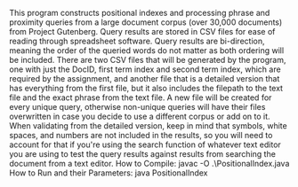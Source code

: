 This program constructs positional indexes and processing phrase and proximity queries from a large document
corpus (over 30,000 documents) from Project Gutenberg. Query results are stored in CSV files for ease of reading
through spreadsheet software. Query results are bi-direction, meaning the order of the queried words do not matter
as both ordering will be included.
There are two CSV files that will be generated by the program, one with just the DocID, first term index and
second term index, which are required by the assignment, and another file that is a detailed version that has
everything from the first file, but it also includes the filepath to the text file and the exact phrase from the text file.
A new file will be created for every unique query, otherwise non-unique queries will have their files overwritten in
case you decide to use a different corpus or add on to it. When validating from the detailed version, keep in mind
that symbols, white spaces, and numbers are not included in the results, so you will need to account for that if
you're using the search function of whatever text editor you are using to test the query results against results from
searching the document from a text editor.
How to Compile:
javac -O .\PositionalIndex.java
How to Run and their Parameters:
java PositionalIndex <path-to-input-files> <path-to-out-result-files> <first-word> <second-word> <int-distancebetween-
words>